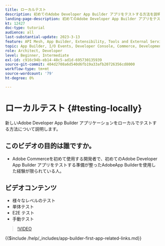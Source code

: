 ```yaml
---
title: ローカルテスト
description: 初めてのAdobe Developer App Builder アプリをテストする方法を説明します。
landing-page-description: 初めてのAdobe Developer App Builder アプリをテストする方法を説明します。
kt: 12427
doc-type: tutorial
audience: all
last-substantial-update: 2023-3-13
feature: API Mesh, App Builder, Extensibility, Tools and External Services, Backend Development
topic: App Builder, I/O Events, Developer Console, Commerce, Development, Integrations
role: Architect, Developer
level: Beginner, Intermediate
exl-id: c916c94b-eb14-48c5-ad1d-695730135939
source-git-commit: 404d2708a6d540d6fb19a33afb20726356cd8000
workflow-type: tm+mt
source-wordcount: '79'
ht-degree: 0%

---
```


# ローカルテスト {#testing-locally}

新しいAdobe Developer App Builder アプリケーションをローカルでテストする方法について説明します。

## このビデオの目的は誰ですか。

* Adobe Commerceを初めて使用する開発者で、初めてのAdobe Developer App Builder アプリをテストする準備が整ったAdobeApp Builderを使用した経験が限られている人。

## ビデオコンテンツ

* 様々なレベルのテスト
* 単体テスト
* E2E テスト
* 手動テスト

>[!VIDEO](https://video.tv.adobe.com/v/3416594?quality=12&learn=on)

{{$include /help/_includes/app-builder-first-app-related-links.md}}
